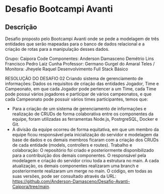 # Desafio Bootcampi Avanti

## Descrição
Desafio proposto pelo Bootcampi Avanti onde se pede a modelagem de três entidades que serão mapeadas para
o banco de dados relacional e a criação de rotas para a manipulação desses dados.


Grupo: Caipora Code
Componentes: Anderson Damasceno
Demétrio Lins
Francisco Pedro
Laiz Cunha
Professor: Germano Gurgel do Amaral Teles / Monitora: Jheyele Raquel
Desenvolvimento Full Stack Básico

RESOLUÇÃO DO DESAFIO 02
Criando sistema de gerenciamento de informações:
Dados os requisitos de criação das entidades Jogador, Time e Campeonato, em que cada
Jogador pode pertencer a um Time, cada Time pode possui vários jogadores e participar de
vários campeonatos, e que cada Campeonato pode possuir vários times participantes, temos
que:
- Para a criação de um sistema de gerenciamento de informações e realização de CRUDs
de forma colaborativa entre os componentes da equipe, foram utilizadas as ferramentas
Node.js, PostrgreSQL, Docker e Git.
- A divisão da equipe ocorreu de forma equitativa, em que um membro da equipe ficou
responsável pela inicialização do servidor e modelagem da base de dados e os demais
membros ficaram com a criação dos CRUDs de cada entidade (models, controllers e
routes).
Trabalho e colaboração:
O repositório foi criado e posteriormente disponibilizado para a contribuição dos demais
componentes. O responsável pela modelagem e criação do servidor criou toda a estrutura no
main. A cada atualização, os demais componentes realizaram uma branch e posteriormente
realizaram um merge no main. O código, em todas as suas versões, pode ser consultado através
da URL: https://github.com/Anderson-Damasceno/Desafio-Avanti-Caipora/tree/main.
